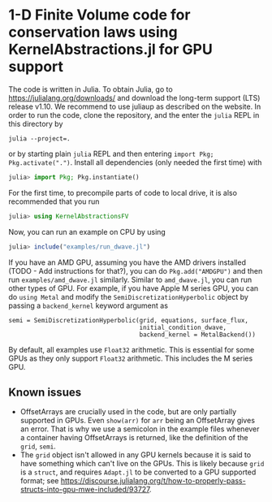 # 1-D Finite Volume code for conservation laws using KernelAbstractions.jl for GPU support

The code is written in Julia. To obtain Julia, go to https://julialang.org/downloads/ and download the long-term support (LTS) release v1.10. We recommend to use juliaup as described on the website. In order to run the code, clone the repository, and the enter the `julia` REPL in this directory by
```shell
julia --project=.
```
or by starting plain `julia` REPL and then entering `import Pkg; Pkg.activate(".")`. Install all dependencies (only needed the first time) with
```julia
julia> import Pkg; Pkg.instantiate()
```

For the first time, to precompile parts of code to local drive, it is also recommended that you run

```julia
julia> using KernelAbstractionsFV
```

Now, you can run an example on CPU by using
```julia
julia> include("examples/run_dwave.jl")
```
If you have an AMD GPU, assuming you have the AMD drivers installed (TODO - Add instructions for that?), you can do `Pkg.add("AMDGPU")` and then run `examples/amd_dwave.jl` similarly. Similar to `amd_dwave.jl`, you can run other types of GPU. For example, if you have Apple M series GPU, you can do `using Metal` and modify the `SemiDiscretizationHyperbolic` object by passing a `backend_kernel` keyword argument as
```
semi = SemiDiscretizationHyperbolic(grid, equations, surface_flux,
                                    initial_condition_dwave,
                                    backend_kernel = MetalBackend())
```
By default, all examples use `Float32` arithmetic. This is essential for some GPUs as they only support `Float32` arithmetic. This includes the M series GPU.

## Known issues

- OffsetArrays are crucially used in the code, but are only partially supported in GPUs. Even `show(arr)` for `arr` being an OffsetArray gives an error. That is why we use a semicolon in the example files whenever a container having OffsetArrays is returned, like the definition of the `grid`, `semi`.
- The `grid` object isn't allowed in any GPU kernels because it is said to have something which can't live on the GPUs. This is likely because `grid` is a `struct`, and requires `Adapt.jl` to be converted to a GPU supported format; see https://discourse.julialang.org/t/how-to-properly-pass-structs-into-gpu-mwe-included/93727.
